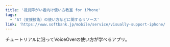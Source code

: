 ```yaml
---
title: '視覚障がい者向け使い方教室 for iPhone'
tags:
  - 'AT（支援技術）の使い方などに関するリソース'
link: 'https://www.softbank.jp/mobile/service/visually-support-iphone/'
---
```


チュートリアルに沿ってVoiceOverの使い方が学べるアプリ。
